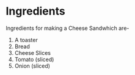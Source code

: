 # Ingredients

Ingredients for making a Cheese Sandwhich are-
1. A toaster
2. Bread
3. Cheese Slices
4. Tomato (sliced)
5. Onion (sliced)